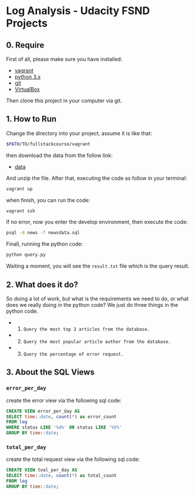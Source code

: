 # Log Analysis - Udacity FSND Projects

## 0. Require

First of all, please make sure you have installed:

* [vagrant](https://www.vagrantup.com/downloads.html)
* [python 3.x](https://www.python.org/downloads/)
* [git](https://git-scm.com/downloads)
* [VirtualBox](https://www.virtualbox.org/wiki/Downloads)

Then clone this project in your computer via git.

## 1. How to Run

Change the directory into your project, assume it is like that:

```bash
$PATH/TO/fullstackcourse/vagrant
```

then download the data from the follow link:

* [data](https://d17h27t6h515a5.cloudfront.net/topher/2016/August/57b5f748_newsdata/newsdata.zip)

And unzip the file. After that, executing the code as follow in your terminal:

```bash
vagrant up
```

when finish, you can run the code:

```bash
vagrant ssh
```

If no error, now you enter the develop environment, then execute the code:

```bash
psql -d news -f newsdata.sql
```

Finall, running the python code:

```python
python query.py
```

Waiting a moment, you will see the `result.txt` file which is the query result.

## 2. What does it do?

So doing a lot of work, but what is the requirements we need to do, or what does we really doing in the python code? We just do three things in the python code.

* 1. `Query the most top 3 articles from the database.`
* 2. `Query the most popular article author from the database.`
* 3. `Query the percentage of error request.`

## 3. About the SQL Views

### `error_per_day`

create the error view via the following sql code:

```sql
CREATE VIEW error_per_day AS
SELECT time::date, count(*) as error_count
FROM log
WHERE status LIKE '%4%' OR status LIKE '%5%'
GROUP BY time::date;
```

### `total_per_day`

create the total request view via the following sql code:

```sql
CREATE VIEW toal_per_day AS
SELECT time::date, count(*) as total_count
FROM log
GROUP BY time::date;
```
